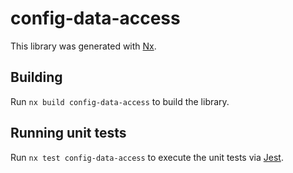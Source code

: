 # config-data-access

This library was generated with [Nx](https://nx.dev).

## Building

Run `nx build config-data-access` to build the library.

## Running unit tests

Run `nx test config-data-access` to execute the unit tests via [Jest](https://jestjs.io).
